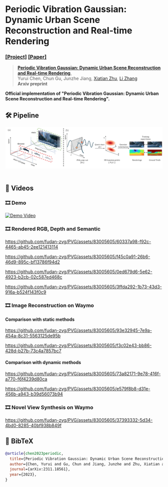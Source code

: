 # Periodic Vibration Gaussian: Dynamic Urban Scene Reconstruction and Real-time Rendering
### [[Project]](https://fudan-zvg.github.io/PVG) [[Paper]](https://arxiv.org/abs/2311.18561) 

> [**Periodic Vibration Gaussian: Dynamic Urban Scene Reconstruction and Real-time Rendering**](https://arxiv.org/abs/2311.18561),            
> Yurui Chen, Chun Gu, Junzhe Jiang, [Xiatian Zhu](https://surrey-uplab.github.io/), [Li Zhang](https://lzrobots.github.io)  
> **Arxiv preprint**

**Official implementation of "Periodic Vibration Gaussian: 
Dynamic Urban Scene Reconstruction and Real-time Rendering".** 


## 🛠️ Pipeline
<div align="center">
  <img src="assets/pipeline.png"/>
</div><br/>

## 🎥 Videos
### 🎞️ Demo
[![Demo Video](https://i3.ytimg.com/vi/jJCCkdpDkRQ/maxresdefault.jpg)](https://www.youtube.com/embed/jJCCkdpDkRQ)


### 🎞️ Rendered RGB, Depth and Semantic

https://github.com/fudan-zvg/PVG/assets/83005605/60337a98-f92c-4465-ab45-2ee121413114

https://github.com/fudan-zvg/PVG/assets/83005605/f45c0a91-26b6-46d9-895c-bf13786f94d2

https://github.com/fudan-zvg/PVG/assets/83005605/0ed679d6-5e62-4923-b2cb-02c587ed468c

https://github.com/fudan-zvg/PVG/assets/83005605/3ffda292-1b73-43d3-916a-b524f143f0c9

### 🎞️ Image Reconstruction on Waymo
#### Comparison with static methods

https://github.com/fudan-zvg/PVG/assets/83005605/93e32945-7e9a-454a-8c31-5563125de95b

https://github.com/fudan-zvg/PVG/assets/83005605/f3c02e43-bb86-428d-b27b-73c4a7857bc7

#### Comparison with dynamic methods

https://github.com/fudan-zvg/PVG/assets/83005605/73a82171-9e78-416f-a770-f6f4239d80ca

https://github.com/fudan-zvg/PVG/assets/83005605/e579f8b8-d31e-456b-a943-b39d56073b94

### 🎞️ Novel View Synthesis on Waymo

https://github.com/fudan-zvg/PVG/assets/83005605/37393332-5d34-4bd0-8285-40bf938b849f

## 📜 BibTeX
```bibtex
@article{chen2023periodic,
  title={Periodic Vibration Gaussian: Dynamic Urban Scene Reconstruction and Real-time Rendering},
  author={Chen, Yurui and Gu, Chun and Jiang, Junzhe and Zhu, Xiatian and Zhang, Li},
  journal={arXiv:2311.18561},
  year={2023},
}
```
